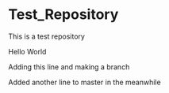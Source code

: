 # Test_Repository

This is a test repository

Hello World

Adding this line and making a branch

Added another line to master in the meanwhile

